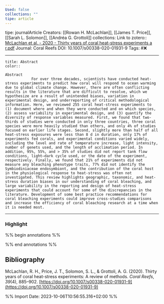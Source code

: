 ```yaml
---
Used: false
collections: ""
tipe: article
---
```

tipe: journalArticle
Creators: [[Rowan H. McLachlan]], [[James T. Price]], [[Sarah L. Solomon]], [[Andréa G. Grottoli]]
collections: 
Link to zotero:: [McLachlan et al. - 2020 - Thirty years of coral heat-stress experiments a r.pdf](zotero://select/library/items/LEX6AKFR)
Journal: Coral Reefs
DOI: 10.1007/s00338-020-01931-9
Tags: #❌

---
```ad-note
title: Abstract
color:: 

Abstract
            For over three decades, scientists have conducted heat-stress experiments to predict how coral will respond to ocean warming due to global climate change. However, there are often conflicting results in the literature that are difficult to resolve, which we hypothesize are a result of unintended biases, variation in experimental design, and underreporting of critical methodological information. Here, we reviewed 255 coral heat-stress experiments to (1) document where and when they were conducted and on which species, (2) assess variability in experimental design, and (3) quantify the diversity of response variables measured. First, we found that two-thirds of studies were conducted in only three countries, three coral species were more heavily studied than others, and only 4% of studies focused on earlier life stages. Second, slightly more than half of all heat-stress exposures were less than 8 d in duration, only 17% of experiments fed corals, and experimental conditions varied widely, including the level and rate of temperature increase, light intensity, number of genets used, and the length of acclimation period. In addition, 95%, 55%, and > 35% of studies did not report tank flow conditions, light–dark cycle used, or the date of the experiment, respectively. Finally, we found that 21% of experiments did not measure any bleaching phenotype traits, 77% did not identify the Symbiodiniaceae endosymbiont, and the contribution of the coral host in the physiological response to heat-stress was often not investigated. This review highlights geographic, taxonomic, and heat-stress duration biases in our understanding of coral bleaching, and large variability in the reporting and design of heat-stress experiments that could account for some of the discrepancies in the literature. Development of some best practice recommendations for coral bleaching experiments could improve cross-studies comparisons and increase the efficiency of coral bleaching research at a time when it is needed most.

```

---
### Highlight

%% begin annotations %%

%% end annotations %%

## Bibliography

McLachlan, R. H., Price, J. T., Solomon, S. L., & Grottoli, A. G. (2020). Thirty years of coral heat-stress experiments: A review of methods. _Coral Reefs_, _39_(4), 885–902. [https://doi.org/10.1007/s00338-020-01931-9](https://doi.org/10.1007/s00338-020-01931-9)

%% Import Date: 2023-10-06T10:56:55.316+02:00 %%
